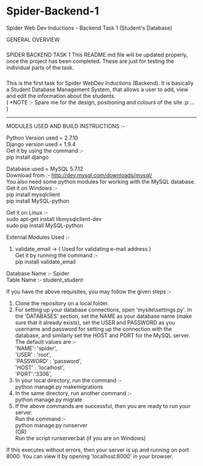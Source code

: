 ﻿# Spider-Backend-1
Spider Web Dev Inductions - Backend Task 1 (Student's Database)


GENERAL OVERVIEW
  
#####  
 SPIDER BACKEND TASK 1 
 This README.md file will be updated properly, once the project has been completed. 
 These are just for testing the individual parts of the task.  
#####  

 This is the first task for Spider WebDev Inductions (Backend). It is basically a Student Database Management System, that allows a user to add, view and edit the information about the students.   
 ( *NOTE :- Spare me for the design, positioning and colours of the site :p ... )  
  
 ------------------------------------------------------------------------------------------------------

 MODULES USED AND BUILD INSTRUCTIONS :-  

Python Version used = 2.7.10  
Django version used = 1.9.4    
Get it by using the command :-  
pip install django  
  
Database used = MySQL 5.7.12  
Download from :- http://dev.mysql.com/downloads/mysql/    
You also need some python modules for working with the MySQL database.  
Get it on Windows :-  
pip install mysqlclient  
pip install MySQL-python  
  
Get it on Linux :-   
sudo apt-get install libmysqlclient-dev  
sudo pip install MySQL-python    
  
External Modules Used :-  
1) validate_email   ->  ( Used for validating e-mail address )  
Get it by running the command :-  
pip install validate_email  
    
Database Name :- Spider  
Table Name :- student_student  


If you have the above requisites, you may follow the given steps :-  
1) Clone the repository on a local folder.  
2) For setting up your database connections, open 'mysite\settings.py'. In the 'DATABASES' section, 
   set the NAME as your database name (make sure that it already exists), set the USER and PASSWORD as you username and
   password for setting up the connection with the database, and similarly set the HOST and PORT for the MySQL server.   
     The default values are :-   
	      'NAME': 'spider',  
        'USER' : 'root',   
        'PASSWORD' : 'password',   
        'HOST' : 'localhost',  
        'PORT':'3306',   
3) In your local directory, run the command :-  
		 python manage.py makemigrations  
4) In the same directory, run another command :-  
		 python manage.py migrate  
5) If the above commands are successful, then you are ready to run your server.  
   Run the command :-  
		 python manage.py runserver  
   (OR)   
    Run the script runserver.bat (if you are on Windows)  
     
If this executes without errors, then your server is up and running on port 8000. You can view it by opening 'localhost:8000' in your browser. 
